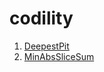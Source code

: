 codility
========

1. [DeepestPit](https://github.com/clevertechru/codility/wiki/DeepestPit)
2. [MinAbsSliceSum](https://github.com/clevertechru/codility/wiki/MinAbsSliceSum)


